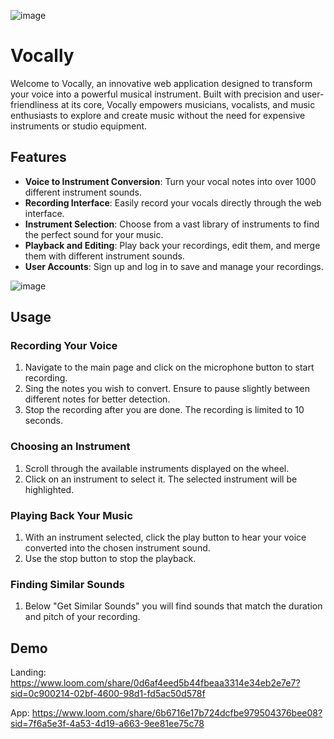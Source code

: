 

![image](https://github.com/user-attachments/assets/24d874e7-c370-4801-ad16-0592ff9489fe)

# Vocally

Welcome to Vocally, an innovative web application designed to transform your voice into a powerful musical instrument. Built with precision and user-friendliness at its core, Vocally empowers musicians, vocalists, and music enthusiasts to explore and create music without the need for expensive instruments or studio equipment.

## Features

- **Voice to Instrument Conversion**: Turn your vocal notes into over 1000 different instrument sounds.
- **Recording Interface**: Easily record your vocals directly through the web interface.
- **Instrument Selection**: Choose from a vast library of instruments to find the perfect sound for your music.
- **Playback and Editing**: Play back your recordings, edit them, and merge them with different instrument sounds.
- **User Accounts**: Sign up and log in to save and manage your recordings.

![image](https://github.com/user-attachments/assets/b110bab0-be49-4320-bd74-f974e30c009a)

## Usage

### Recording Your Voice

1. Navigate to the main page and click on the microphone button to start recording.
2. Sing the notes you wish to convert. Ensure to pause slightly between different notes for better detection.
3. Stop the recording after you are done. The recording is limited to 10 seconds.

### Choosing an Instrument

1. Scroll through the available instruments displayed on the wheel.
2. Click on an instrument to select it. The selected instrument will be highlighted.

### Playing Back Your Music

1. With an instrument selected, click the play button to hear your voice converted into the chosen instrument sound.
2. Use the stop button to stop the playback.

### Finding Similar Sounds

1. Below "Get Similar Sounds" you will find sounds that match the duration and pitch of your recording.


## Demo

Landing: https://www.loom.com/share/0d6af4eed5b44fbeaa3314e34eb2e7e7?sid=0c900214-02bf-4600-98d1-fd5ac50d578f

App: https://www.loom.com/share/6b6716e17b724dcfbe979504376bee08?sid=7f6a5e3f-4a53-4d19-a663-9ee81ee75c78

